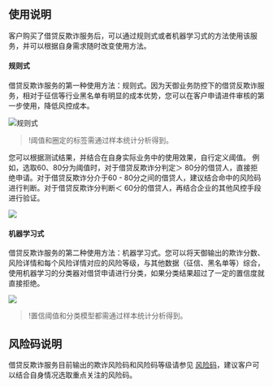 ## 使用说明
客户购买了借贷反欺诈服务后，可以通过规则式或者机器学习式的方法使用该服务，并可以根据自身需求随时改变使用方法。
#### 规则式
借贷反欺诈服务的第一种使用方法：规则式。因为天御业务防控下的借贷反欺诈服务，相对于征信等行业黑名单有明显的成本优势，您可以在客户申请进件审核的第一步使用，降低风控成本。

![规则式](https://main.qcloudimg.com/raw/4ee79e1b2f902ba32cf9b88248381b98.png)
>!阈值和圈定的标签需通过样本统计分析得到。

您可以根据测试结果，并结合在自身实际业务中的使用效果，自行定义阈值。 例如，选取60、80分为阈值时，对于借贷反欺诈分判定＞ 80分的借贷人，直接拒绝申请。对于借贷反欺诈分介于60 - 80分之间的借贷人，建议结合命中的风险码进行判断。对于借贷反欺诈分判断＜ 60分的借贷人，再结合企业的其他风控手段进行验证。

![](https://main.qcloudimg.com/raw/fc69de305eb74feafd92464d146c5881.png)
#### 机器学习式
借贷反欺诈服务的第二种使用方法：机器学习式。您可以将天御输出的欺诈分数、风险详情和每个风险详情对应的风险等级，与其他数据（征信、黑名单等）综合，使用机器学习的分类器对借贷申请进行分类，如果分类结果超过了一定的置信度就直接拒绝。

![](https://main.qcloudimg.com/raw/9e613dc0a4c939090ab370ea80fe3999.png)
>!置信阈值和分类模型都需通过样本统计分析得到。

## 风险码说明
借贷反欺诈服务目前输出的欺诈风险码和风险码等级请参见 [风险码](https://cloud.tencent.com/document/product/668/14278)，建议客户可以结合自身情况选取重点关注的风险码。






